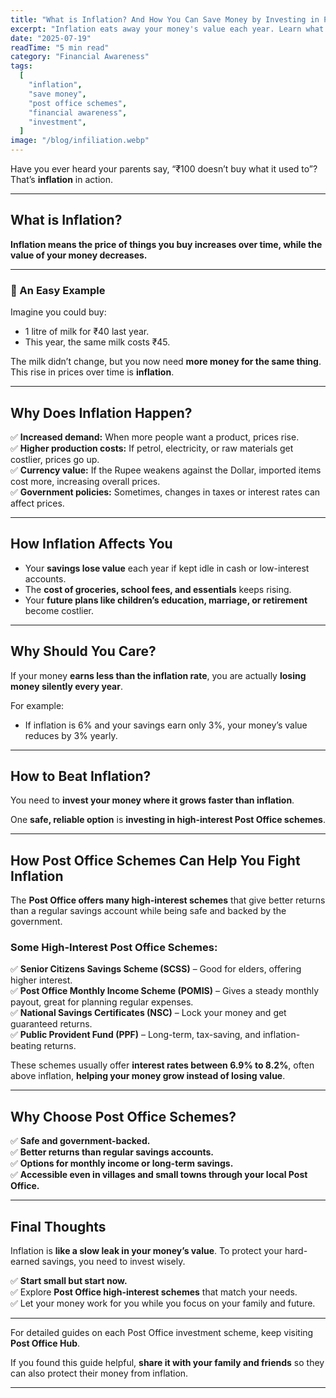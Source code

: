 ```yaml
---
title: "What is Inflation? And How You Can Save Money by Investing in Post Office High-Interest Schemes"
excerpt: "Inflation eats away your money's value each year. Learn what inflation is, how it affects your daily life, and how you can protect your savings using Post Office high-interest schemes."
date: "2025-07-19"
readTime: "5 min read"
category: "Financial Awareness"
tags:
  [
    "inflation",
    "save money",
    "post office schemes",
    "financial awareness",
    "investment",
  ]
image: "/blog/infiliation.webp"
---
```


Have you ever heard your parents say, “₹100 doesn’t buy what it used to”? That’s **inflation** in action.

---

## What is Inflation?

**Inflation means the price of things you buy increases over time, while the value of your money decreases.**

---

### 🧃 An Easy Example

Imagine you could buy:

- 1 litre of milk for ₹40 last year.
- This year, the same milk costs ₹45.

The milk didn’t change, but you now need **more money for the same thing**. This rise in prices over time is **inflation**.

---

## Why Does Inflation Happen?

✅ **Increased demand:** When more people want a product, prices rise.  
✅ **Higher production costs:** If petrol, electricity, or raw materials get costlier, prices go up.  
✅ **Currency value:** If the Rupee weakens against the Dollar, imported items cost more, increasing overall prices.  
✅ **Government policies:** Sometimes, changes in taxes or interest rates can affect prices.

---

## How Inflation Affects You

- Your **savings lose value** each year if kept idle in cash or low-interest accounts.
- The **cost of groceries, school fees, and essentials** keeps rising.
- Your **future plans like children’s education, marriage, or retirement** become costlier.

---

## Why Should You Care?

If your money **earns less than the inflation rate**, you are actually **losing money silently every year**.

For example:

- If inflation is 6% and your savings earn only 3%, your money’s value reduces by 3% yearly.

---

## How to Beat Inflation?

You need to **invest your money where it grows faster than inflation**.

One **safe, reliable option** is **investing in high-interest Post Office schemes**.

---

## How Post Office Schemes Can Help You Fight Inflation

The **Post Office offers many high-interest schemes** that give better returns than a regular savings account while being safe and backed by the government.

### Some High-Interest Post Office Schemes:

✅ **Senior Citizens Savings Scheme (SCSS)** – Good for elders, offering higher interest.  
✅ **Post Office Monthly Income Scheme (POMIS)** – Gives a steady monthly payout, great for planning regular expenses.  
✅ **National Savings Certificates (NSC)** – Lock your money and get guaranteed returns.  
✅ **Public Provident Fund (PPF)** – Long-term, tax-saving, and inflation-beating returns.

These schemes usually offer **interest rates between 6.9% to 8.2%**, often above inflation, **helping your money grow instead of losing value**.

---

## Why Choose Post Office Schemes?

✅ **Safe and government-backed.**  
✅ **Better returns than regular savings accounts.**  
✅ **Options for monthly income or long-term savings.**  
✅ **Accessible even in villages and small towns through your local Post Office.**

---

## Final Thoughts

Inflation is **like a slow leak in your money’s value**. To protect your hard-earned savings, you need to invest wisely.

✅ **Start small but start now.**  
✅ Explore **Post Office high-interest schemes** that match your needs.  
✅ Let your money work for you while you focus on your family and future.

---

For detailed guides on each Post Office investment scheme, keep visiting **Post Office Hub**.

If you found this guide helpful, **share it with your family and friends** so they can also protect their money from inflation.

---
